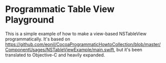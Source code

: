 # Programmatic Table View Playground

This is a simple example of how to make a view-based NSTableView programmatically. It's based on <https://github.com/eonil/CocoaProgrammaticHowtoCollection/blob/master/ComponentUsages/NSTableViewExample/main.swift>, but it's been translated to Objective-C and heavily expanded.